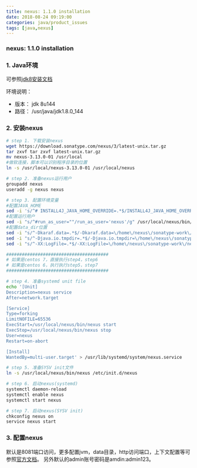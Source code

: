 ```yaml
---
title: nexus: 1.1.0 installation
date: 2018-08-24 09:19:00
categories: java/product_issues
tags: [java,nexus]
---
```

### nexus: 1.1.0 installation

### 1. Java环境
可参照[jdk8安装文档](https://github.com/xiaotuanyu120/linux-Operation-and-maintenance-manual/blob/master/java/jvm/jdk_1.1.1_1.8_installation.md)

环境说明：
- 版本： jdk 8u144
- 路径： /usr/java/jdk1.8.0_144

### 2. 安装nexus
``` bash
# step 1. 下载安装nexus
wget https://download.sonatype.com/nexus/3/latest-unix.tar.gz
tar zxvf tar zxvf latest-unix.tar.gz
mv nexus-3.13.0-01 /usr/local
#做软连接，脚本可以识别程序目录的位置
ln -s /usr/local/nexus-3.13.0-01 /usr/local/nexus

# step 2. 准备nexus运行用户
groupadd nexus
useradd -g nexus nexus

# step 3. 配置环境变量
#配置JAVA_HOME
sed -i 's/^# INSTALL4J_JAVA_HOME_OVERRIDE=.*$/INSTALL4J_JAVA_HOME_OVERRIDE=\/usr\/java\/jdk1.8.0_144/g' /usr/local/nexus/bin/nexus
#配置运行用户
sed -i "s/^#run_as_user=""/run_as_user='nexus'/g" /usr/local/nexus/bin/nexus.rc
#配置data_dir位置
sed -i "s/^-Dkaraf.data=.*$/-Dkaraf.data=\/home\/nexus\/sonatype-work\/nexus3/g" /usr/local/nexus/bin/nexus.vmoptions
sed -i "s/^-Djava.io.tmpdir=.*$/-Djava.io.tmpdir=\/home\/nexus\/sonatype-work\/nexus3\/tmp/g" /usr/local/nexus/bin/nexus.vmoptions
sed -i "s/^-XX:LogFile=.*$/-XX:LogFile=\/home\/nexus\/sonatype-work\/nexus3\/log\/jvm.log/g" /usr/local/nexus/bin/nexus.vmoptions

#######################################
# 如果是centos 7，直接执行step4，step6
# 如果是centos 6，执行执行step5，step7
#######################################

# step 4. 准备systemd unit file
echo '[Unit]
Description=nexus service
After=network.target

[Service]
Type=forking
LimitNOFILE=65536
ExecStart=/usr/local/nexus/bin/nexus start
ExecStop=/usr/local/nexus/bin/nexus stop
User=nexus
Restart=on-abort

[Install]
WantedBy=multi-user.target' > /usr/lib/systemd/system/nexus.service

# step 5. 准备SYSV init文件
ln -s /usr/local/nexus/bin/nexus /etc/init.d/nexus

# step 6. 启动nexus(systemd)
systemctl daemon-reload
systemctl enable nexus
systemctl start nexus

# step 7. 启动nexus(SYSV init)
chkconfig nexus on
service nexus start
```

### 3. 配置nexus
默认是8081端口访问，更多配置jvm，data目录，http访问端口，上下文配置等可参照[官方文档](https://help.sonatype.com/repomanager3/installation/configuring-the-runtime-environment)。 另外默认的admin账号密码是amdin:admin123。